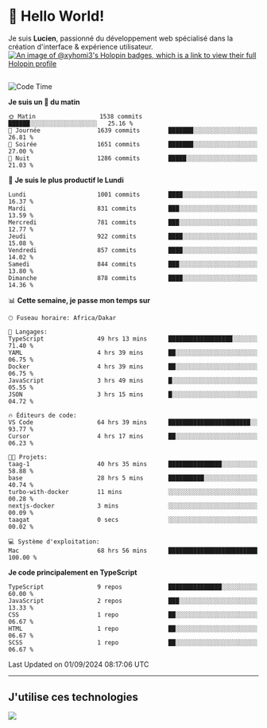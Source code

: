 # 👋 Hello World!

Je suis **Lucien**, passionné du développement web spécialisé dans la création d'interface & expérience utilisateur.
[![An image of @xyhomi3's Holopin badges, which is a link to view their full Holopin profile](https://holopin.me/xyhomi3)](https://holopin.io/@xyhomi3)

##

<!--START_SECTION:waka-->
![Code Time](http://img.shields.io/badge/Code%20Time-1%2C946%20hrs%2028%20mins-blue)

**Je suis un 🐤 du matin** 

```text
🌞 Matin                  1538 commits        ██████░░░░░░░░░░░░░░░░░░░   25.16 % 
🌆 Journée                1639 commits        ███████░░░░░░░░░░░░░░░░░░   26.81 % 
🌃 Soirée                 1651 commits        ███████░░░░░░░░░░░░░░░░░░   27.00 % 
🌙 Nuit                   1286 commits        █████░░░░░░░░░░░░░░░░░░░░   21.03 % 
```
📅 **Je suis le plus productif le Lundi** 

```text
Lundi                    1001 commits        ████░░░░░░░░░░░░░░░░░░░░░   16.37 % 
Mardi                    831 commits         ███░░░░░░░░░░░░░░░░░░░░░░   13.59 % 
Mercredi                 781 commits         ███░░░░░░░░░░░░░░░░░░░░░░   12.77 % 
Jeudi                    922 commits         ████░░░░░░░░░░░░░░░░░░░░░   15.08 % 
Vendredi                 857 commits         ████░░░░░░░░░░░░░░░░░░░░░   14.02 % 
Samedi                   844 commits         ███░░░░░░░░░░░░░░░░░░░░░░   13.80 % 
Dimanche                 878 commits         ████░░░░░░░░░░░░░░░░░░░░░   14.36 % 
```


📊 **Cette semaine, je passe mon temps sur** 

```text
🕑︎ Fuseau horaire: Africa/Dakar

💬 Langages: 
TypeScript               49 hrs 13 mins      ██████████████████░░░░░░░   71.40 % 
YAML                     4 hrs 39 mins       ██░░░░░░░░░░░░░░░░░░░░░░░   06.75 % 
Docker                   4 hrs 39 mins       ██░░░░░░░░░░░░░░░░░░░░░░░   06.75 % 
JavaScript               3 hrs 49 mins       █░░░░░░░░░░░░░░░░░░░░░░░░   05.55 % 
JSON                     3 hrs 15 mins       █░░░░░░░░░░░░░░░░░░░░░░░░   04.72 % 

🔥 Éditeurs de code: 
VS Code                  64 hrs 39 mins      ███████████████████████░░   93.77 % 
Cursor                   4 hrs 17 mins       ██░░░░░░░░░░░░░░░░░░░░░░░   06.23 % 

🐱‍💻 Projets: 
taag-1                   40 hrs 35 mins      ███████████████░░░░░░░░░░   58.88 % 
base                     28 hrs 5 mins       ██████████░░░░░░░░░░░░░░░   40.74 % 
turbo-with-docker        11 mins             ░░░░░░░░░░░░░░░░░░░░░░░░░   00.28 % 
nextjs-docker            3 mins              ░░░░░░░░░░░░░░░░░░░░░░░░░   00.09 % 
taagat                   0 secs              ░░░░░░░░░░░░░░░░░░░░░░░░░   00.02 % 

💻 Système d'exploitation: 
Mac                      68 hrs 56 mins      █████████████████████████   100.00 % 
```

**Je code principalement en TypeScript** 

```text
TypeScript               9 repos             ███████████████░░░░░░░░░░   60.00 % 
JavaScript               2 repos             ███░░░░░░░░░░░░░░░░░░░░░░   13.33 % 
CSS                      1 repo              ██░░░░░░░░░░░░░░░░░░░░░░░   06.67 % 
HTML                     1 repo              ██░░░░░░░░░░░░░░░░░░░░░░░   06.67 % 
SCSS                     1 repo              ██░░░░░░░░░░░░░░░░░░░░░░░   06.67 % 
```




 Last Updated on 01/09/2024 08:17:06 UTC
<!--END_SECTION:waka-->
---

## J'utilise ces technologies

<p align="left">
  <a href="https://skillicons.dev">
    <img src="https://skillicons.dev/icons?i=ts,js,md,scss,tailwind,react,docker,express,astro,vite,nextjs,vercel,figma,ableton" />
  </a>
</p>

